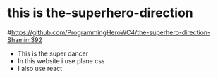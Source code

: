# this is the-superhero-direction
#https://github.com/ProgrammingHeroWC4/the-superhero-direction-Shamim392


- This is the super dancer 
- In this website i use plane css
- I also use react
